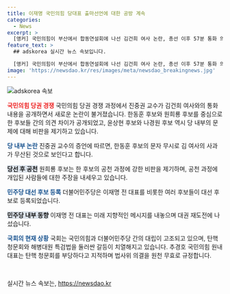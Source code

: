 ```yaml
---
title: 이재명 국민의힘 당대표 출마선언에 대한 공방 계속
categories:
  - News
excerpt: >
  [앵커] 국민의힘이 부산에서 합동연설회에 나선 김건희 여사 논란, 총선 이후 57분 통화 의혹과 한동훈 후보의 문자 무시로 인한 사과 논란으로 주목을 받고 있습니다. 또한, 원희룡 후보의 사천 의혹 제기, 윤상현 후보의 공세 발언으로 뜨거운 전투가 전개 중입니다. 민주당은 이재명 전 대표의 먹사니즘을 내걸고 당권 재도전과 함께 후보 등록 마감일을 맞아 새로운 출마 선언도 이뤄지고 있습니다. 국민의힘과 민주당의 여야 간 대치 역시 지속되고 있습니다.
feature_text: >
  ## adskorea 실시간 뉴스 속보입니다.

  [앵커] 국민의힘이 부산에서 합동연설회에 나선 김건희 여사 논란, 총선 이후 57분 통화 의혹과 한동훈 후보의 문자 무시로 인한 사과 논란으로 주목을 받고 있습니다. 또한, 원희룡 후보의 사천 의혹 제기, 윤상현 후보의 공세 발언으로 뜨거운 전투가 전개 중입니다. 민주당은 이재명 전 대표의 먹사니즘을 내걸고 당권 재도전과 함께 후보 등록 마감일을 맞아 새로운 출마 선언도 이뤄지고 있습니다. 국민의힘과 민주당의 여야 간 대치 역시 지속되고 있습니다.
image: 'https://newsdao.kr/res/images/meta/newsdao_breakingnews.jpg'
---
```


<p><img src="https://newsdao.kr/res/images/meta/newsdao_breakingnews.jpg" alt="adskorea 속보" /></p>

<p><b><span style="color: #ee2323;">국민의힘 당권 경쟁</span></b>
국민의힘 당권 경쟁 과정에서 진중권 교수가 김건희 여사와의 통화 내용을 공개하면서 새로운 논란이 불거졌습니다. 한동훈 후보와 원희룡 후보를 중심으로 한 후보들 간의 의견 차이가 공개되었고, 윤상현 후보와 나경원 후보 역시 당 내부의 문제에 대해 비판을 제기하고 있습니다.</p>

<p><b><span style="color: #1a5490;">당 내부 논란</span></b>
진중권 교수의 증언에 따르면, 한동훈 후보의 문자 무시로 김 여사의 사과가 무산된 것으로 보인다고 합니다.</p>

<p><b><span style="background-color: #21538527;">당선 후 공천</span></b>
원희룡 후보는 한 후보의 공천 과정에 강한 비판을 제기하며, 공천 과정에 개입된 사람들에 대한 주장을 내세우고 있습니다.</p>

<p><b><span style="color: #1a5490;">민주당 대선 후보 등록</span></b>
더불어민주당은 이재명 전 대표를 비롯한 여러 후보들이 대선 후보로 등록되었습니다.</p>

<p><b><span style="background-color: #21538527;">민주당 내부 동향</span></b>
이재명 전 대표는 미래 지향적인 메시지를 내놓으며 대권 재도전에 나섰습니다.</p>

<p><b><span style="color: #1a5490;">국회의 현재 상황</span></b>
국회는 국민의힘과 더불어민주당 간의 대립이 고조되고 있으며, 탄핵 청문회와 해병대원 특검법을 둘러싼 갈등이 치열해지고 있습니다. 추경호 국민의힘 원내대표는 탄핵 청문회를 부당하다고 지적하며 법사위 의결을 원천 무효로 규정합니다.</p>

<p data-ke-size="size16">&nbsp;</p>
실시간 뉴스 속보는, <a href="https://newsdao.kr" rel="dofollow">https://newsdao.kr</a>


